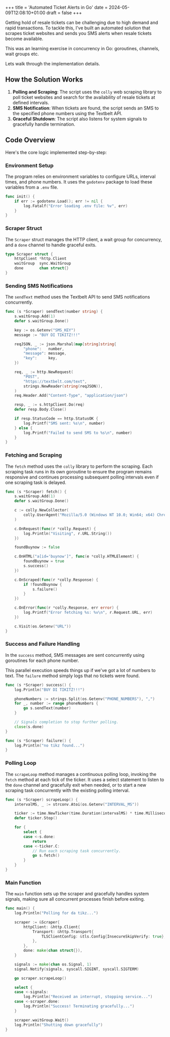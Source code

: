 +++
title = 'Automated Ticket Alerts in Go'
date = 2024-05-09T12:08:10+01:00
draft = false
+++

Getting hold of resale tickets can be challenging due to high demand and rapid transactions. To tackle this, I've built an automated solution that scrapes ticket websites and sends you SMS alerts when resale tickets become available.

This was an learning exercise in concurrency in Go: goroutines, channels, wait groups etc.

Lets walk through the implementation details.

## How the Solution Works

1. **Polling and Scraping**: The script uses the `colly` web scraping library to poll ticket websites and search for the availability of resale tickets at defined intervals.
2. **SMS Notification**: When tickets are found, the script sends an SMS to the specified phone numbers using the Textbelt API.
3. **Graceful Shutdown**: The script also listens for system signals to gracefully handle termination.

## Code Overview

Here's the core logic implemented step-by-step:

### Environment Setup

The program relies on environment variables to configure URLs, interval times, and phone numbers. It uses the `godotenv` package to load these variables from a `.env` file.

```go
func init() {
    if err := godotenv.Load(); err != nil {
        log.Fatalf("Error loading .env file: %v", err)
    }
}
```

### Scraper Struct

The `Scraper` struct manages the HTTP client, a wait group for concurrency, and a `done` channel to handle graceful exits.

```go
type Scraper struct {
    httpClient *http.Client
    waitGroup  sync.WaitGroup
    done       chan struct{}
}
```

### Sending SMS Notifications

The `sendText` method uses the Textbelt API to send SMS notifications concurrently.

```go
func (s *Scraper) sendText(number string) {
    s.waitGroup.Add(1)
    defer s.waitGroup.Done()

    key := os.Getenv("SMS_KEY")
    message := "BUY DI TIKITZ!!!"

    reqJSON, _ := json.Marshal(map[string]string{
        "phone":   number,
        "message": message,
        "key":     key,
    })

    req, _ := http.NewRequest(
        "POST",
        "https://textbelt.com/text",
        strings.NewReader(string(reqJSON)),
    )
    req.Header.Add("Content-Type", "application/json")

    resp, _ := s.httpClient.Do(req)
    defer resp.Body.Close()

    if resp.StatusCode == http.StatusOK {
        log.Printf("SMS sent: %s\n", number)
    } else {
        log.Printf("Failed to send SMS to %s\n", number)
    }
}
```

### Fetching and Scraping

The `fetch` method uses the `colly` library to perform the scraping. Each scraping task runs in its own goroutine to ensure the program remains responsive and continues processing subsequent polling intervals even if one scraping task is delayed.

```go
func (s *Scraper) fetch() {
    s.waitGroup.Add(1)
    defer s.waitGroup.Done()

    c := colly.NewCollector(
        colly.UserAgent("Mozilla/5.0 (Windows NT 10.0; Win64; x64) Chrome/91.0.4472.124 Safari/537.36"),
    )

    c.OnRequest(func(r *colly.Request) {
        log.Println("Visiting", r.URL.String())
    })

    foundBuynow := false

    c.OnHTML("a[id='buynow']", func(e *colly.HTMLElement) {
        foundBuynow = true
        s.success()
    })

    c.OnScraped(func(r *colly.Response) {
        if !foundBuynow {
            s.failure()
        }
    })

    c.OnError(func(r *colly.Response, err error) {
        log.Printf("Error fetching %s: %v\n", r.Request.URL, err)
    })

    c.Visit(os.Getenv("URL"))
}
```

### Success and Failure Handling

In the `success` method, SMS messages are sent concurrently using goroutines for each phone number.

This parallel execution speeds things up if we've got a lot of numbers to text. The `failure` method simply logs that no tickets were found.

```go
func (s *Scraper) success() {
    log.Println("BUY DI TIKITZ!!!")

    phoneNumbers := strings.Split(os.Getenv("PHONE_NUMBERS"), ",")
    for _, number := range phoneNumbers {
        go s.sendText(number)
    }

    // Signals completion to stop further polling.
    close(s.done)
}

func (s *Scraper) failure() {
    log.Println("no tikz found...")
}
```

### Polling Loop

The `scrapeLoop` method manages a continuous polling loop, invoking the `fetch` method at each tick of the ticker. It uses a select statement to listen to the `done` channel and gracefully exit when needed, or to start a new scraping task concurrently with the existing polling interval.

```go
func (s *Scraper) scrapeLoop() {
    intervalMS, _ := strconv.Atoi(os.Getenv("INTERVAL_MS"))

    ticker := time.NewTicker(time.Duration(intervalMS) * time.Millisecond)
    defer ticker.Stop()

    for {
        select {
        case <-s.done:
            return
        case <-ticker.C:
            // Run each scraping task concurrently.
            go s.fetch()
        }
    }
}
```

### Main Function

The `main` function sets up the scraper and gracefully handles system signals, making sure all concurrent processes finish before exiting.

```go
func main() {
    log.Println("Polling for da tikz...")

    scraper := &Scraper{
        httpClient: &http.Client{
            Transport: &http.Transport{
                TLSClientConfig: &tls.Config{InsecureSkipVerify: true},
            },
        },
        done: make(chan struct{}),
    }

    signals := make(chan os.Signal, 1)
    signal.Notify(signals, syscall.SIGINT, syscall.SIGTERM)

    go scraper.scrapeLoop()

    select {
    case <-signals:
        log.Println("Received an interrupt, stopping service...")
    case <-scraper.done:
        log.Println("Success! Terminating gracefully...")
    }

    scraper.waitGroup.Wait()
    log.Println("Shutting down gracefully")
}
```
